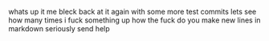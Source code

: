 whats up it me bleck back at it again with some more test commits
lets see how many times i fuck something up
how the fuck do you make new lines in markdown
seriously send help
